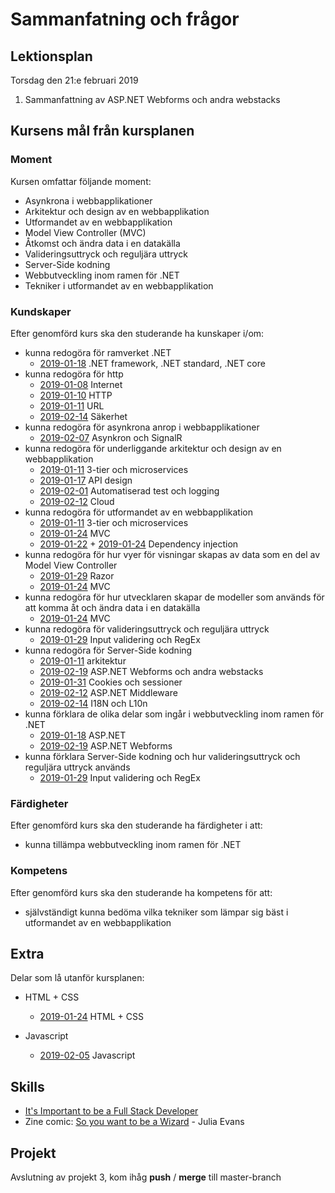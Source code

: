 # Sammanfatning och frågor

## Lektionsplan
Torsdag den 21:e februari 2019

1. Sammanfattning av ASP.NET Webforms och andra webstacks 


## Kursens mål från kursplanen
### Moment
Kursen omfattar följande moment:
* Asynkrona i webbapplikationer
* Arkitektur och design av en webbapplikation
* Utformandet av en webbapplikation
* Model View Controller (MVC)
* Åtkomst och ändra data i en datakälla
* Valideringsuttryck och reguljära uttryck
* Server-Side kodning
* Webbutveckling inom ramen för .NET
* Tekniker i utformandet av en webbapplikation

### Kundskaper
Efter genomförd kurs ska den studerande ha kunskaper i/om:
* kunna redogöra för ramverket .NET
    * [2019-01-18](lecture20190117.md) .NET framework, .NET standard, .NET core
* kunna redogöra för http
    * [2019-01-08](lecture20190108.md) Internet
    * [2019-01-10](lecture20190110.md) HTTP
    * [2019-01-11](lecture20190111.md) URL
    * [2019-02-14](lecture20190214.md) Säkerhet
* kunna redogöra för asynkrona anrop i webbapplikationer
    * [2019-02-07](lecture20190207.md) Asynkron och SignalR
* kunna redogöra för underliggande arkitektur och design av en webbapplikation
    * [2019-01-11](lecture20190111.md) 3-tier och microservices
    * [2019-01-17](lecture20190115.md) API design
    * [2019-02-01](lecture20190201.md) Automatiserad test och logging
    * [2019-02-12](lecture20190212.md) Cloud
* kunna redogöra för utformandet av en webbapplikation
    * [2019-01-11](lecture20190111.md) 3-tier och microservices
    * [2019-01-24](lecture20190124.md) MVC
    * [2019-01-22](lecture20190122.md) + [2019-01-24](lecture20190124.md) Dependency injection
* kunna redogöra för hur vyer för visningar skapas av data som en del av Model View Controller
    * [2019-01-29](lecture20190129.md) Razor
    * [2019-01-24](lecture20190124.md) MVC
* kunna redogöra för hur utvecklaren skapar de modeller som används för att komma åt och ändra data i en datakälla
    * [2019-01-24](lecture20190124.md) MVC
* kunna redogöra för valideringsuttryck och reguljära uttryck
    * [2019-01-29](lecture20190129.md) Input validering och RegEx
* kunna redogöra för Server-Side kodning
    * [2019-01-11](lecture20190111.md) arkitektur
    * [2019-02-19](lecture20190219.md) ASP.NET Webforms och andra webstacks
    * [2019-01-31](lecture20190131.md) Cookies och sessioner
    * [2019-02-12](lecture20190212.md) ASP.NET Middleware
    * [2019-02-14](lecture20190214.md) I18N och L10n
* kunna förklara de olika delar som ingår i webbutveckling inom ramen för .NET
    * [2019-01-18](lecture20190117.md) ASP.NET
    * [2019-02-19](lecture20190219.md) ASP.NET Webforms
* kunna förklara Server-Side kodning och hur valideringsuttryck och reguljära uttryck används
    * [2019-01-29](lecture20190129.md) Input validering och RegEx

### Färdigheter
Efter genomförd kurs ska den studerande ha färdigheter i att:
* kunna tillämpa webbutveckling inom ramen för .NET

### Kompetens
Efter genomförd kurs ska den studerande ha kompetens för att:
* självständigt kunna bedöma vilka tekniker som lämpar sig bäst i utformandet av en webbapplikation

## Extra
Delar som lå utanför kursplanen:
- HTML + CSS
    * [2019-01-24](lecture20190124.md) HTML + CSS

- Javascript
    * [2019-02-05](lecture20190205.md) Javascript

## Skills
* [It's Important to be a Full Stack Developer](https://www.youtube.com/watch?v=Bx17ywo-5nM)
* Zine comic: [So you want to be a Wizard](https://jvns.ca/wizard-zine.pdf) - Julia Evans

## Projekt
Avslutning av projekt 3, kom ihåg **push** / **merge** till master-branch